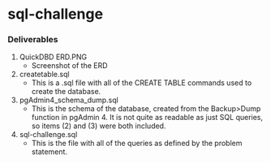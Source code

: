 # sql-challenge

### Deliverables
1. QuickDBD ERD.PNG
    - Screenshot of the ERD
2. createtable.sql
    - This is a .sql file with all of the CREATE TABLE commands used to create the database. 
3. pgAdmin4_schema_dump.sql
    - This is the schema of the database, created from the Backup>Dump function in pgAdmin 4. It is not quite as readable as just SQL queries, so items (2) and (3) were both included.
4. sql-challenge.sql
    - This is the file with all of the queries as defined by the problem statement. 
